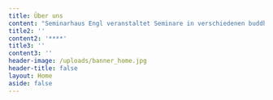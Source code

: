 ```yaml
---
title: Über uns
content: "Seminarhaus Engl veranstaltet Seminare in verschiedenen buddhistischen Traditionen, die den Menschen die Möglichkeit geben, die Lehre des Buddha vom Leiden und seinen Ursachen sowie vom Weg zur Beendigung des Leidens kennen zu lernen und zu vertiefen. Es bietet die Möglichkeit, in Ruhe und Abgeschiedenheit Herz und Geist in der Meditation zu erforschen und zu schulen.\n\nWir möchten, dass das Seminarhaus Engl ein Ort ist, an dem sich die Menschen der Praxis widmen können und sich sicher und aufgehoben fühlen, um Veränderung und Entwicklung geschehen zu lassen.\n\nZugleich soll Seminarhaus Engl als Ort der Übung, der Einkehr und intensiven Begegnung nicht nur eine Insel sein, sondern auch eine Brücke zu einem sinnerfüllten Leben in unserer Zeit und Gesellschaft.\n\nDas Haus liegt in einer niederbayrischen Hügellandschaft, umgeben von Wald und Feldern.\n\n**Team**\n\nIm Augenblick arbeiten im Seminarhaus Engl\_ Christine, Marlies, Jürgen, Moni, Denis und Piet."
title2: ''
content2: '****'
title3: ''
content3: ''
header-image: /uploads/banner_home.jpg
header-title: false
layout: Home
aside: false
---
```


